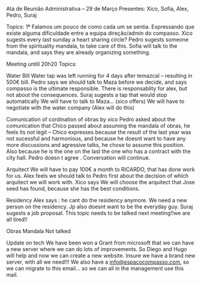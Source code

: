 Ata de Reunião Administrativa – 29 de Março 
Presentes: Xico, Sofia, Alex, Pedro, Suraj

Topics: 
1º Falamos um pouco de como cada um se sentia.
Expressando que existe alguma dificuldade entre a equipa direção/admin do compasso. 
Xico sugests every last sunday a heart sharing circle?
Pedro sugests someone from the spirituality mandala, to take care of this.
Sofia will talk to the mandala, and says they are already organizing something.

Meeting untill 20h20
Topics: 

Water Bill
Water tap was left running for 4 days after temazcal – resulting in 500€ bill.
Pedro says we should talk to Maza before we decide, and says compasso is the ultimate responsible.
There is responsablity for alex, but not about the consequences.
Suraj sugests a tap that would stop automatically
We will have to talk to Maza... (xico offers)
We will have to negotiate with the water company (Alex will do this)

Comunication of cordination of obras by xico
Pedro asked about the comunication that Chico passed about assuming the mandala of obras, he feels its not legit – Chico expresses because the result of the last year was not sucessful and harmonious, and because he doesnt want to have any more discussions and agressive talks, he chose to assume this position. Also because he is the one on the last the one who has a contract with the city hall. Pedro doesn t agree . Conversation will continue.  

Arquitect 
We will have to pay 100€ a month to RICARDO, that has done work for us.
Alex feels we should talk to Pedro first about the decision of which arquitect we will work with.
Xico says We will choose the arquitect that Jose seed has found, because she has the best conditions.

Residency
Alex says : he cant do the residency anymore.
We need a new person on the residency.
Jp also doesnt want to be the everyday guy.
Suraj sugests a job proposal.
This topic needs to be talked next meeting!!we are all tired!!





Obras Mandala
Not talked


Update on tech
We have been won a Grant from microsoft that we can have a new server where we can do lots of improvements. So Diego and Hugo will help and now we can create a new website. Insure we have a brand new server, with all we need!!! We also have a info@espacocompasso.com, so we can migrate to this email... so we can all in the management use this mail.


